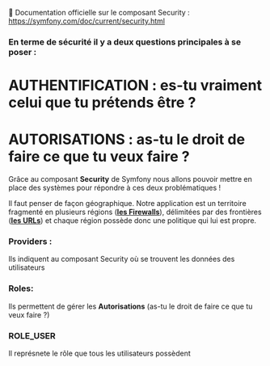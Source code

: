 📖 Documentation officielle sur le composant Security : https://symfony.com/doc/current/security.html 


### En terme de sécurité il y a deux questions principales à se poser :

# AUTHENTIFICATION : es-tu vraiment celui que tu prétends être ? 

# AUTORISATIONS : as-tu le droit de faire ce que tu veux faire ? 

Grâce au composant **Security** de Symfony nous allons pouvoir mettre en place des systèmes pour répondre à ces deux problématiques !

Il faut penser de façon géographique. Notre application est un territoire fragmenté en plusieurs régions (<u>**les Firewalls**</u>), délimitées par des frontières (<u>**les URLs**</u>) et chaque région possède donc une politique qui lui est propre. 


### Providers :
Ils indiquent au composant Security où se trouvent les données des utilisateurs

### Roles:
Ils permettent de gérer les **Autorisations** (as-tu le droit de faire ce que tu veux faire ?)

### ROLE_USER
Il représnete le rôle que tous les utilisateurs possèdent

